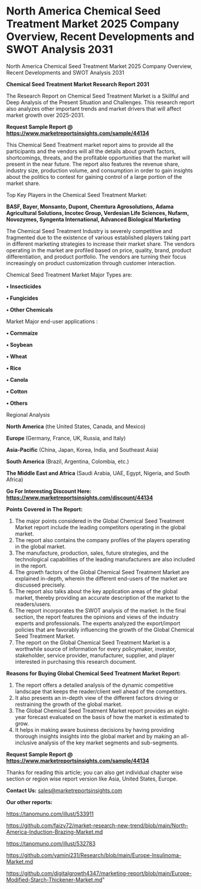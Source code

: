 # North America Chemical Seed Treatment Market 2025 Company Overview, Recent Developments and SWOT Analysis 2031
North America Chemical Seed Treatment Market 2025 Company Overview, Recent Developments and SWOT Analysis 2031

<strong>Chemical Seed Treatment Market Research Report 2031</strong>

The Research Report on Chemical Seed Treatment Market is a Skillful and Deep Analysis of the Present Situation and Challenges. This research report also analyzes other important trends and market drivers that will affect market growth over 2025-2031.

<strong>Request Sample Report @ <a href=https://www.marketreportsinsights.com/sample/44134>https://www.marketreportsinsights.com/sample/44134</a></strong>

This Chemical Seed Treatment market report aims to provide all the participants and the vendors will all the details about growth factors, shortcomings, threats, and the profitable opportunities that the market will present in the near future. The report also features the revenue share, industry size, production volume, and consumption in order to gain insights about the politics to contest for gaining control of a large portion of the market share.

Top Key Players in the Chemical Seed Treatment Market:

<strong>BASF, Bayer, Monsanto, Dupont, Chemtura Agrosolutions, Adama Agricultural Solutions, Incotec Group, Verdesian Life Sciences, Nufarm, Novozymes, Syngenta International, Advanced Biological Marketing</strong>

The Chemical Seed Treatment Industry is severely competitive and fragmented due to the existence of various established players taking part in different marketing strategies to increase their market share. The vendors operating in the market are profiled based on price, quality, brand, product differentiation, and product portfolio. The vendors are turning their focus increasingly on product customization through customer interaction.

Chemical Seed Treatment Market Major Types are:

<strong>•  Insecticides

•  Fungicides

•  Other Chemicals</strong>

Market Major end-user applications :

<strong>•  Cornmaize

•  Soybean

•  Wheat

•  Rice

•  Canola

•  Cotton

•  Others</strong>

Regional Analysis

</u><strong><b>North America</b></strong> (the United States, Canada, and Mexico)

<strong><b>Europe </b></strong>(Germany, France, UK, Russia, and Italy)

<strong><b>Asia-Pacific</b></strong> (China, Japan, Korea, India, and Southeast Asia)

<strong><b>South America</b></strong> (Brazil, Argentina, Colombia, etc.)

<strong><b>The Middle East and Africa</b></strong> (Saudi Arabia, UAE, Egypt, Nigeria, and South Africa)

<strong>Go For Interesting Discount Here: <a href=https://www.marketreportsinsights.com/discount/44134>https://www.marketreportsinsights.com/discount/44134</a></strong>

<strong>Points Covered in The Report:</strong>
<ol>
  <li>The major points considered in the Global Chemical Seed Treatment Market report include the leading competitors operating in the global market.</li>
  <li>The report also contains the company profiles of the players operating in the global market.</li>
  <li>The manufacture, production, sales, future strategies, and the technological capabilities of the leading manufacturers are also included in the report.</li>
  <li>The growth factors of the Global Chemical Seed Treatment Market are explained in-depth, wherein the different end-users of the market are discussed precisely.</li>
  <li>The report also talks about the key application areas of the global market, thereby providing an accurate description of the market to the readers/users.</li>
  <li>The report incorporates the SWOT analysis of the market. In the final section, the report features the opinions and views of the industry experts and professionals. The experts analyzed the export/import policies that are favorably influencing the growth of the Global Chemical Seed Treatment Market.</li>
  <li>The report on the Global Chemical Seed Treatment Market is a worthwhile source of information for every policymaker, investor, stakeholder, service provider, manufacturer, supplier, and player interested in purchasing this research document.</li>
</ol>
<strong>Reasons for Buying Global Chemical Seed Treatment Market Report:</strong>

<ol>
  <li>The report offers a detailed analysis of the dynamic competitive landscape that keeps the reader/client well ahead of the competitors.</li>
  <li>It also presents an in-depth view of the different factors driving or restraining the growth of the global market.</li>
  <li>The Global Chemical Seed Treatment Market report provides an eight-year forecast evaluated on the basis of how the market is estimated to grow.</li>
  <li>It helps in making aware business decisions by having providing thorough insights insights into the global market and by making an all-inclusive analysis of the key market segments and sub-segments.</li>
</ol>
<strong>Request Sample Report @ <a href=https://www.marketreportsinsights.com/sample/44134>https://www.marketreportsinsights.com/sample/44134</a></strong>


Thanks for reading this article; you can also get individual chapter wise section or region wise report version like Asia, United States, Europe.

<strong>Contact Us:</strong>
sales@marketreportsinsights.com

<strong>Our other reports:</strong>

<a href=https://tanomuno.com/illust/533911>https://tanomuno.com/illust/533911</a>

<a href=https://github.com/faizy72/market-research-new-trend/blob/main/North-America-Induction-Brazing-Market.md>https://github.com/faizy72/market-research-new-trend/blob/main/North-America-Induction-Brazing-Market.md</a>

<a href=https://tanomuno.com/illust/532783>https://tanomuno.com/illust/532783</a>

<a href=https://github.com/yamini231/Research/blob/main/Europe-Insulinoma-Market.md>https://github.com/yamini231/Research/blob/main/Europe-Insulinoma-Market.md</a>

<a href=https://github.com/digitalgrowth4347/marketing-report/blob/main/Europe-Modified-Starch-Thickener-Market.md>https://github.com/digitalgrowth4347/marketing-report/blob/main/Europe-Modified-Starch-Thickener-Market.md</a>"
